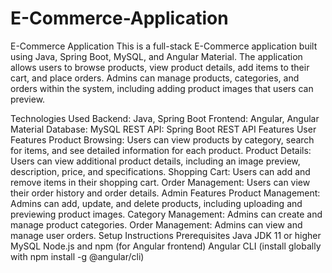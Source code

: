 # E-Commerce-Application
E-Commerce Application
This is a full-stack E-Commerce application built using Java, Spring Boot, MySQL, and Angular Material. The application allows users to browse products, view product details, add items to their cart, and place orders. Admins can manage products, categories, and orders within the system, including adding product images that users can preview.

Technologies Used
Backend: Java, Spring Boot
Frontend: Angular, Angular Material
Database: MySQL
REST API: Spring Boot REST API
Features
User Features
Product Browsing: Users can view products by category, search for items, and see detailed information for each product.
Product Details: Users can view additional product details, including an image preview, description, price, and specifications.
Shopping Cart: Users can add and remove items in their shopping cart.
Order Management: Users can view their order history and order details.
Admin Features
Product Management: Admins can add, update, and delete products, including uploading and previewing product images.
Category Management: Admins can create and manage product categories.
Order Management: Admins can view and manage user orders.
Setup Instructions
Prerequisites
Java JDK 11 or higher
MySQL
Node.js and npm (for Angular frontend)
Angular CLI (install globally with npm install -g @angular/cli)
